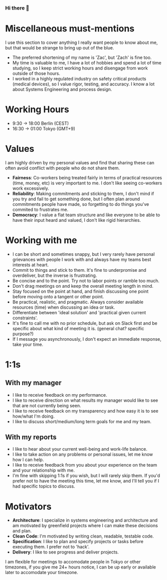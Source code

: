 ### Hi there 👋

# Miscellaneous must-mentions
I use this section to cover anything I really want people to know about me, but that would be strange to bring up out of the blue.

* The preferred shortening of my name is 'Zac', but 'Zach' is fine too.
* My time is valuable to me, I have a lot of hobbies and spend a lot of time studying, so I keep strict working hours and disengage from work outside of those hours.
* I worked in a highly regulated industry on safety critical products (medical devices), so I value rigor, testing, and accuracy. I know a lot about Systems Engineering and process design.

# Working Hours
* 9:30 -> 18:00 Berlin (CEST)
* 16:30 -> 01:00 Tokyo (GMT+9)

# Values
I am highly driven by my personal values and find that sharing these can often avoid conflict with people who do not share them.

* **Fairness**: Co-workers being treated fairly in terms of practical resources (time, money, etc) is very important to me. I don't like seeing co-workers work excessively.
* **Reliability**: Making commitments and sticking to them, I don't mind if you try and fail to get something done, but I often plan around commitments people have made, so forgetting to do things you've commited to frustrates me. 
* **Democracy**: I value a flat team structure and like everyone to be able to have their input heard and valued, I don't like rigid hierarchies.

# Working with me
* I can be short and sometimes snappy, but I very rarely have personal grievances with people I work with and always have my teams best interests at heart.
* Commit to things and stick to them. It's fine to underpromise and overdeliver, but the inverse is frustrating.
* Be concise and to the point. Try not to labor points or ramble too much.
* Don't drag meetings on and keep the overall meeting length in mind.
* Stay focused on the point at hand, and finish discussing one point before moving onto a tangent or other point.
* Be practical, realistic, and pragmatic. Always consider available resources (time) when discussing an idea or task.
* Differentiate between 'ideal solution' and 'practical given current constraints'.
* It's fine to call me with no prior schedule, but ask on Slack first and be specific about what kind of meeting it is. (general chat? specific purpose?)
* If I message you asynchronously, I don't expect an immediate response, take your time.

# 1:1s
## With my manager

* I like to receive feedback on my performance.
* I like to receive direction on what results my manager would like to see that are not currently being seen.
* I like to receive feedback on my transparency and how easy it is to see how/what I'm doing.
* I like to discuss short/medium/long term goals for me and my team.

## With my reports

* I like to hear about your current well-being and work-life balance.
* I like to take action on any problems or personal issues, let me know how I can help.
* I like to receive feedback from you about your experience on the team and your relationship with me.
* I'm fine with skipping 1:1s if you wish, but I will rarely skip them. If you'd prefer not to have the meeting this time, let me know, and I'll tell you if I had specific topics to discuss.

# Motivators

* **Architecture**: I specialize in systems engineering and architecture and am motivated by greenfield projects where I can make these decisions and plan.
* **Clean Code**: I'm motivated by writing clean, readable, testable code.
* **Specification**: I like to plan and specify projects or tasks before executing them. I prefer not to 'hack'.
* **Delivery**: I like to see progress and deliver projects.

I am flexible for meetings to accomodate people in Tokyo or other timezones, if you give me 24+ hours notice, I can be up early or available later to accomodate your timezone.
